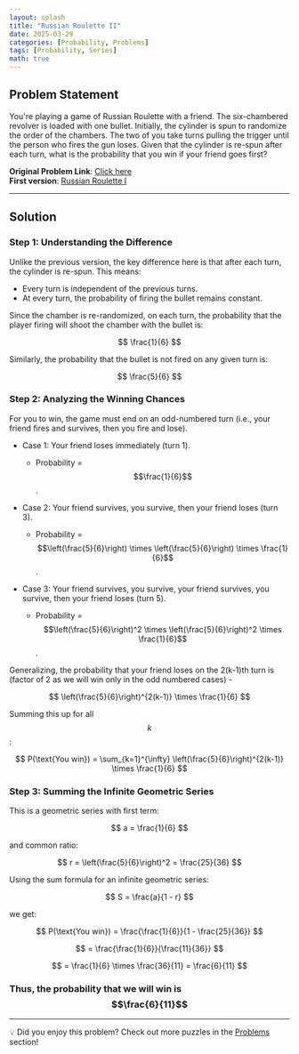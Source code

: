 ```yaml
---
layout: splash
title: "Russian Roulette II"
date: 2025-03-29
categories: [Probability, Problems]
tags: [Probability, Series]
math: true
---
```


## Problem Statement

You're playing a game of Russian Roulette with a friend. The six-chambered revolver is loaded with one bullet. Initially, the cylinder is spun to randomize the order of the chambers. The two of you take turns pulling the trigger until the person who fires the gun loses. Given that the cylinder is re-spun after each turn, what is the probability that you win if your friend goes first?

**Original Problem Link**: [Click here](https://www.quantguide.io/questions/russian-roulette-ii)  
**First version**: [Russian Roulette I](https://jxtech-s.github.io/probability/problems/2025/03/29/Russian-Roulette-I.html)

---

## Solution

### Step 1: Understanding the Difference

Unlike the previous version, the key difference here is that after each turn, the cylinder is re-spun. This means:
- Every turn is independent of the previous turns.
- At every turn, the probability of firing the bullet remains constant.

Since the chamber is re-randomized, on each turn, the probability that the player firing will shoot the chamber with the bullet is:

$$
\frac{1}{6}
$$

Similarly, the probability that the bullet is not fired on any given turn is:

$$
\frac{5}{6}
$$

### Step 2: Analyzing the Winning Chances

For you to win, the game must end on an odd-numbered turn (i.e., your friend fires and survives, then you fire and lose).

- Case 1: Your friend loses immediately (turn 1).  
  - Probability = $$\frac{1}{6}$$.
  
- Case 2: Your friend survives, you survive, then your friend loses (turn 3).  
  - Probability = $$\left(\frac{5}{6}\right) \times \left(\frac{5}{6}\right) \times \frac{1}{6}$$.

- Case 3: Your friend survives, you survive, your friend survives, you survive, then your friend loses (turn 5).  
  - Probability = $$\left(\frac{5}{6}\right)^2 \times \left(\frac{5}{6}\right)^2 \times \frac{1}{6}$$.

Generalizing, the probability that your friend loses on the 2(k-1)th turn is (factor of 2 as we will win only in the odd numbered cases) -

$$
\left(\frac{5}{6}\right)^{2(k-1)} \times \frac{1}{6}
$$

Summing this up for all $$ k $$:

$$
P(\text{You win}) = \sum_{k=1}^{\infty} \left(\frac{5}{6}\right)^{2(k-1)} \times \frac{1}{6}
$$

### Step 3: Summing the Infinite Geometric Series

This is a geometric series with first term:

$$
a = \frac{1}{6}
$$

and common ratio:

$$
r = \left(\frac{5}{6}\right)^2 = \frac{25}{36}
$$

Using the sum formula for an infinite geometric series:

$$
S = \frac{a}{1 - r}
$$

we get:

$$
P(\text{You win}) = \frac{\frac{1}{6}}{1 - \frac{25}{36}}
$$

$$
= \frac{\frac{1}{6}}{\frac{11}{36}}
$$

$$
= \frac{1}{6} \times \frac{36}{11} = \frac{6}{11}
$$

### Thus, the probability that we will win is $$\frac{6}{11}$$

---

💡 Did you enjoy this problem? Check out more puzzles in the [Problems](https://jxtech-s.github.io/problems/) section!

